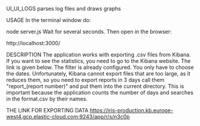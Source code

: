 UI_UI_LOGS
parses log files and draws graphs


USAGE
In the terminal window do:

node server.js
Wait for several seconds. Then open in the browser:

http://localhost:3000/


DESCRIPTION
The application works with exporting .csv files from Kibana. If you want to see the statistics, you need to go to the Kibana website. The link is given below. The filter is already configured. You only have to choose the dates. Unfortunately, Kibana cannot export files that are too large, as it reduces them, so you need to export reports in 3 days call them "report_(report number)" and put them into the current directory. This is important because the application counts the number of days and searches in the format.csv by their names.

THE LINK FOR EXPORTING DATA
https://iris-production.kb.europe-west4.gcp.elastic-cloud.com:9243/app/r/s/n3c0p

